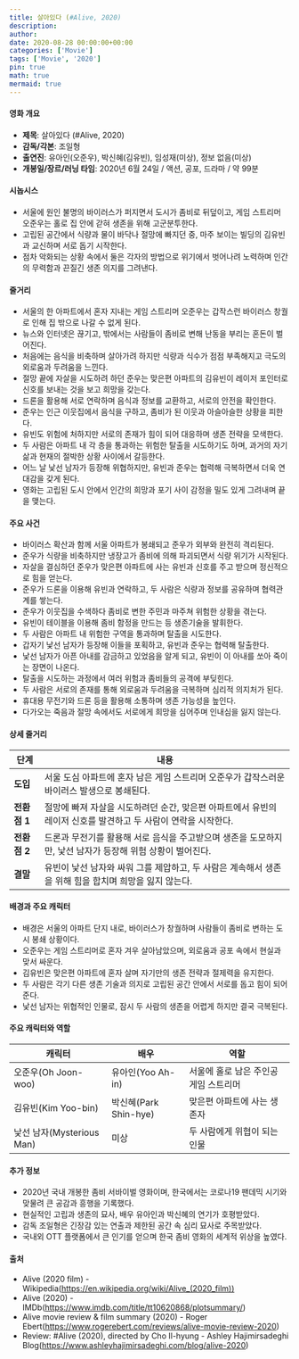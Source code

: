 ```yaml
---
title: 살아있다 (#Alive, 2020)
description: 
author: 
date: 2020-08-28 00:00:00+00:00
categories: ['Movie']
tags: ['Movie', '2020']
pin: true
math: true
mermaid: true
---
```

#### 영화 개요

- **제목**: 살아있다 (#Alive, 2020)  
- **감독/각본**: 조일형  
- **출연진**: 유아인(오준우), 박신혜(김유빈), 임성재(미상), 정보 없음(미상)  
- **개봉일/장르/러닝 타임**: 2020년 6월 24일 / 액션, 공포, 드라마 / 약 99분  

#### 시놉시스

- 서울에 원인 불명의 바이러스가 퍼지면서 도시가 좀비로 뒤덮이고, 게임 스트리머 오준우는 홀로 집 안에 갇혀 생존을 위해 고군분투한다.  
- 고립된 공간에서 식량과 물이 바닥나 절망에 빠지던 중, 마주 보이는 빌딩의 김유빈과 교신하며 서로 돕기 시작한다.  
- 점차 악화되는 상황 속에서 둘은 각자의 방법으로 위기에서 벗어나려 노력하며 인간의 무력함과 끈질긴 생존 의지를 그려낸다.  

#### 줄거리

- 서울의 한 아파트에서 혼자 지내는 게임 스트리머 오준우는 갑작스런 바이러스 창궐로 인해 집 밖으로 나갈 수 없게 된다.  
- 뉴스와 인터넷은 끊기고, 밖에서는 사람들이 좀비로 변해 난동을 부리는 혼돈이 벌어진다.  
- 처음에는 음식을 비축하며 살아가려 하지만 식량과 식수가 점점 부족해지고 극도의 외로움과 두려움을 느낀다.  
- 절망 끝에 자살을 시도하려 하던 준우는 맞은편 아파트의 김유빈이 레이저 포인터로 신호를 보내는 것을 보고 희망을 갖는다.  
- 드론을 활용해 서로 연락하며 음식과 정보를 교환하고, 서로의 안전을 확인한다.  
- 준우는 인근 이웃집에서 음식을 구하고, 좀비가 된 이웃과 아슬아슬한 상황을 피한다.  
- 유빈도 위험에 처하지만 서로의 존재가 힘이 되어 대응하며 생존 전략을 모색한다.  
- 두 사람은 아파트 내 각 층을 통과하는 위험한 탈출을 시도하기도 하며, 과거의 자기 삶과 현재의 절박한 상황 사이에서 갈등한다.  
- 어느 날 낯선 남자가 등장해 위협하지만, 유빈과 준우는 협력해 극복하면서 더욱 연대감을 갖게 된다.  
- 영화는 고립된 도시 안에서 인간의 희망과 포기 사이 감정을 밀도 있게 그려내며 끝을 맺는다.  

#### 주요 사건

- 바이러스 확산과 함께 서울 아파트가 봉쇄되고 준우가 외부와 완전히 격리된다.  
- 준우가 식량을 비축하지만 냉장고가 좀비에 의해 파괴되면서 식량 위기가 시작된다.  
- 자살을 결심하던 준우가 맞은편 아파트에 사는 유빈과 신호를 주고 받으며 정신적으로 힘을 얻는다.  
- 준우가 드론을 이용해 유빈과 연락하고, 두 사람은 식량과 정보를 공유하며 협력관계를 쌓는다.  
- 준우가 이웃집을 수색하다 좀비로 변한 주민과 마주쳐 위험한 상황을 겪는다.  
- 유빈이 테이블을 이용해 좀비 함정을 만드는 등 생존기술을 발휘한다.  
- 두 사람은 아파트 내 위험한 구역을 통과하며 탈출을 시도한다.  
- 갑자기 낯선 남자가 등장해 이들을 포획하고, 유빈과 준우는 협력해 탈출한다.  
- 낯선 남자가 아픈 아내를 감금하고 있었음을 알게 되고, 유빈이 이 아내를 쏘아 죽이는 장면이 나온다.  
- 탈출을 시도하는 과정에서 여러 위험과 좀비들의 공격에 부딪힌다.  
- 두 사람은 서로의 존재를 통해 외로움과 두려움을 극복하며 심리적 의지처가 된다.  
- 휴대용 무전기와 드론 등을 활용해 소통하며 생존 가능성을 높인다.  
- 다가오는 죽음과 절망 속에서도 서로에게 희망을 심어주며 인내심을 잃지 않는다.  

#### 상세 줄거리

| **단계**  | **내용**                                                                                              |
|-----------|-----------------------------------------------------------------------------------------------------|
| **도입** | 서울 도심 아파트에 혼자 남은 게임 스트리머 오준우가 갑작스러운 바이러스 발생으로 봉쇄된다.                |
| **전환점 1** | 절망에 빠져 자살을 시도하려던 순간, 맞은편 아파트에서 유빈의 레이저 신호를 발견하고 두 사람이 연락을 시작한다. |
| **전환점 2** | 드론과 무전기를 활용해 서로 음식을 주고받으며 생존을 도모하지만, 낯선 남자가 등장해 위험 상황이 벌어진다.         |
| **결말** | 유빈이 낯선 남자와 싸워 그를 제압하고, 두 사람은 계속해서 생존을 위해 힘을 합치며 희망을 잃지 않는다.               |

#### 배경과 주요 캐릭터

- 배경은 서울의 아파트 단지 내로, 바이러스가 창궐하며 사람들이 좀비로 변하는 도시 봉쇄 상황이다.  
- 오준우는 게임 스트리머로 혼자 겨우 살아남았으며, 외로움과 공포 속에서 현실과 맞서 싸운다.  
- 김유빈은 맞은편 아파트에 혼자 살며 자기만의 생존 전략과 절제력을 유지한다.  
- 두 사람은 각기 다른 생존 기술과 의지로 고립된 공간 안에서 서로를 돕고 힘이 되어 준다.  
- 낯선 남자는 위협적인 인물로, 잠시 두 사람의 생존을 어렵게 하지만 결국 극복된다.  

#### 주요 캐릭터와 역할

| **캐릭터**   | **배우**       | **역할**                   |
|--------------|----------------|----------------------------|
| 오준우(Oh Joon-woo) | 유아인(Yoo Ah-in) | 서울에 홀로 남은 주인공 게임 스트리머  |
| 김유빈(Kim Yoo-bin) | 박신혜(Park Shin-hye) | 맞은편 아파트에 사는 생존자         |
| 낯선 남자(Mysterious Man) | 미상          | 두 사람에게 위협이 되는 인물        |

#### 추가 정보

- 2020년 국내 개봉한 좀비 서바이벌 영화이며, 한국에서는 코로나19 팬데믹 시기와 맞물려 큰 공감과 흥행을 기록했다.  
- 현실적인 고립과 생존의 묘사, 배우 유아인과 박신혜의 연기가 호평받았다.  
- 감독 조일형은 긴장감 있는 연출과 제한된 공간 속 심리 묘사로 주목받았다.  
- 국내외 OTT 플랫폼에서 큰 인기를 얻으며 한국 좀비 영화의 세계적 위상을 높였다.  

#### 출처

- Alive (2020 film) - Wikipedia(https://en.wikipedia.org/wiki/Alive_(2020_film))  
- Alive (2020) - IMDb(https://www.imdb.com/title/tt10620868/plotsummary/)  
- Alive movie review & film summary (2020) - Roger Ebert(https://www.rogerebert.com/reviews/alive-movie-review-2020)  
- Review: #Alive (2020), directed by Cho Il-hyung - Ashley Hajimirsadeghi Blog(https://www.ashleyhajimirsadeghi.com/blog/alive-2020)

